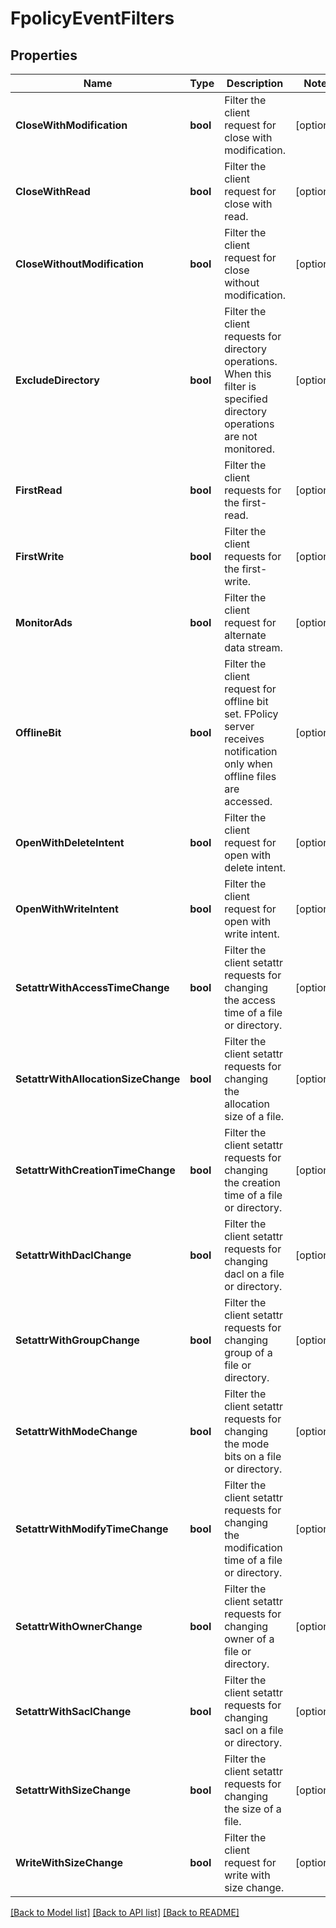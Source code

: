 # FpolicyEventFilters

## Properties

Name | Type | Description | Notes
------------ | ------------- | ------------- | -------------
**CloseWithModification** | **bool** | Filter the client request for close with modification. | [optional] 
**CloseWithRead** | **bool** | Filter the client request for close with read. | [optional] 
**CloseWithoutModification** | **bool** | Filter the client request for close without modification. | [optional] 
**ExcludeDirectory** | **bool** | Filter the client requests for directory operations. When this filter is specified directory operations are not monitored. | [optional] 
**FirstRead** | **bool** | Filter the client requests for the first-read. | [optional] 
**FirstWrite** | **bool** | Filter the client requests for the first-write. | [optional] 
**MonitorAds** | **bool** | Filter the client request for alternate data stream. | [optional] 
**OfflineBit** | **bool** | Filter the client request for offline bit set. FPolicy server receives notification only when offline files are accessed. | [optional] 
**OpenWithDeleteIntent** | **bool** | Filter the client request for open with delete intent. | [optional] 
**OpenWithWriteIntent** | **bool** | Filter the client request for open with write intent. | [optional] 
**SetattrWithAccessTimeChange** | **bool** | Filter the client setattr requests for changing the access time of a file or directory. | [optional] 
**SetattrWithAllocationSizeChange** | **bool** | Filter the client setattr requests for changing the allocation size of a file. | [optional] 
**SetattrWithCreationTimeChange** | **bool** | Filter the client setattr requests for changing the creation time of a file or directory. | [optional] 
**SetattrWithDaclChange** | **bool** | Filter the client setattr requests for changing dacl on a file or directory. | [optional] 
**SetattrWithGroupChange** | **bool** | Filter the client setattr requests for changing group of a file or directory. | [optional] 
**SetattrWithModeChange** | **bool** | Filter the client setattr requests for changing the mode bits on a file or directory. | [optional] 
**SetattrWithModifyTimeChange** | **bool** | Filter the client setattr requests for changing the modification time of a file or directory. | [optional] 
**SetattrWithOwnerChange** | **bool** | Filter the client setattr requests for changing owner of a file or directory. | [optional] 
**SetattrWithSaclChange** | **bool** | Filter the client setattr requests for changing sacl on a file or directory. | [optional] 
**SetattrWithSizeChange** | **bool** | Filter the client setattr requests for changing the size of a file. | [optional] 
**WriteWithSizeChange** | **bool** | Filter the client request for write with size change. | [optional] 

[[Back to Model list]](../README.md#documentation-for-models) [[Back to API list]](../README.md#documentation-for-api-endpoints) [[Back to README]](../README.md)


